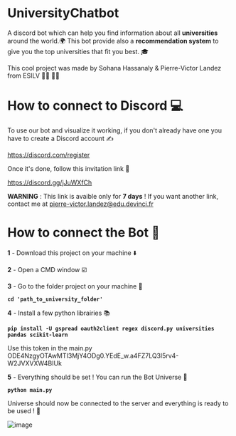 # UniversityChatbot

A discord bot which can help you find information about all **universities** around the world.:earth_africa:
This bot provide also a **recommendation system** to give you the top universities that fit you best. :mortar_board: 

This cool project was made by Sohana Hassanaly & Pierre-Victor Landez from ESILV :woman_student: :man_student:

# How to connect to Discord :computer: 

To use our bot and visualize it working, if you don't already have one you have to create a Discord account :writing_hand: 

https://discord.com/register

Once it's done, follow this invitation link :link: 

https://discord.gg/jJuWXfCh


**WARNING** : This link is avaible only for **7 days** ! If you want another link, contact me at pierre-victor.landez@edu.devinci.fr


# How to connect the Bot :robot: 

**1** - Download this project on your machine :arrow_down:  

**2** - Open a CMD window :ballot_box_with_check: 

**3** - Go to the folder project on your machine  :open_file_folder:

**```cd 'path_to_university_folder' ```**

**4** - Install a few python librairies :books:

**```pip install -U gspread oauth2client regex discord.py universities pandas scikit-learn```**

Use this token in the main.py
ODE4NzgyOTAwMTI3MjY4ODg0.YEdE_w.a4FZ7LQ3l5rv4-W2JVXVXW4BIUk

**5** - Everything should be set ! You can run the Bot Universe :partying_face: 

**```python main.py```**

Universe should now be connected to the server and everything is ready to be used ! :star_struck:

![image](https://user-images.githubusercontent.com/58121532/112734658-77c85600-8f47-11eb-9204-bb5cd3439b97.png)



